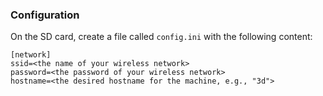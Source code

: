 ### Configuration

On the SD card, create a file called `config.ini` with the following content:

```
[network]
ssid=<the name of your wireless network>
password=<the password of your wireless network>
hostname=<the desired hostname for the machine, e.g., "3d">
```
